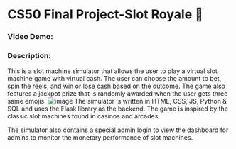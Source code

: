 # CS50 Final Project-Slot Royale 🎰
### Video Demo: 

### Description:
This is a slot machine simulator that allows the user to play a virtual slot machine game with virtual cash. The user can choose the amount to bet, spin the reels, and win or lose cash based on the outcome. The game also features a jackpot prize that is randomly awarded when the user gets three same emojis. 
![image](https://ibb.co/QjZZmwb)
The simulator is written in HTML, CSS, JS, Python & SQL and uses the Flask library as the backend. The game is inspired by the classic slot machines found in casinos and arcades.

The simulator also contains a special admin login to view the dashboard for admins to monitor the monetary performance of slot machines.
